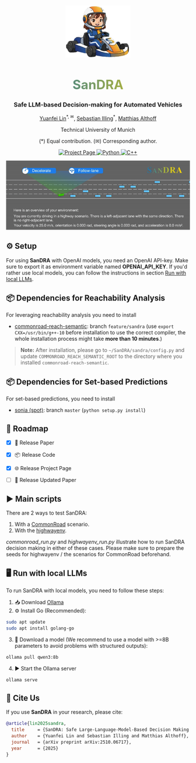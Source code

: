 <div align="center">
<img src="docs/static/images/sandra_logo_cut.png" width="180">
  <h1 style="
    font-size: 2.5em;
    font-weight: bold;
    background: linear-gradient(90deg, rgb(0,101,189), rgb(254,215,2));
    -webkit-background-clip: text;
    -webkit-text-fill-color: transparent;
    background-clip: text;
    color: transparent;">
    SanDRA
  </h1>
<h3>Safe LLM-based Decision-making for Automated Vehicles</h3>

[Yuanfei Lin](https://yuanfei-lin.github.io/)<sup>\*, ✉</sup>, [Sebastian Illing](https://www.linkedin.com/in/sebastian-illing-6099a4336/)<sup>\*</sup>, [Matthias Althoff](https://www.ce.cit.tum.de/cps/members/prof-dr-ing-matthias-althoff/)

Technical University of Munich

(\*) Equal contribution. (✉) Corresponding author.  

<a href="https://commonroad.github.io/SanDRA/"><img src='https://img.shields.io/badge/Project_Page-SanDRA-blue' alt='Project Page'><a href="https://www.python.org/">
  <img src="https://img.shields.io/badge/Python-3776AB?logo=python&logoColor=white" alt="Python">
</a><a href="https://isocpp.org/">
  <img src="https://img.shields.io/badge/C++-00599C?logo=cplusplus&logoColor=white" alt="C++">
</a>

<p align="center">
  <img src="docs/static/videos/sandra_animation.gif" alt="SanDRA GIF" />
</p>
 </div>


## ⚙️ Setup
For using **SanDRA** with OpenAI models, you need an OpenAI API-key. Make sure to export it as environment variable named **OPENAI_API_KEY**.
If you'd rather use local models, you can follow the instructions in section [Run with local LLMs](#run-with-local-llms).

## 📦 Dependencies for Reachability Analysis  
For leveraging reachability analysis you need to install
* [commonroad-reach-semantic](https://github.com/CommonRoad/commonroad-reach-semantic/tree/feature/sandra): branch `feature/sandra` 
(use `export CXX=/usr/bin/g++-10` before installation to use the correct compiler, the whole installation process might take **more than 10 minutes**.)
> **Note:** After installation, please go to `~/SanDRA/sandra/config.py` and update `COMMONROAD_REACH_SEMANTIC_ROOT` to the directory where you installed `commonroad-reach-semantic`.

##  📦 Dependencies for Set-based Predictions
For set-based predictions, you need to install
* [sonia (spot)](https://github.com/CommonRoad/spot-sonia): branch `master` (`python setup.py install`)

## 🔄 Roadmap  

- [x] 📄 Release Paper  
- [x] 📦 Release Code
- [x] 🌐 Release Project Page
- [ ] 📑 Release Updated Paper  


## ▶️ Main scripts
There are 2 ways to test SanDRA:
1. With a [CommonRoad](https://commonroad.in.tum.de/) scenario.
2. With the [highwayenv](https://highway-env.farama.org/).

*commonroad_run.py* and  *highwayenv_run.py* illustrate how to run SanDRA decision making in either of these cases. Please make sure to prepare the seeds for highwayenv / the scenarios for CommonRoad beforehand.

## 🖥️ Run with local LLMs <a id="run-with-local-llms"></a>
To run SanDRA with local models, you need to follow these steps:
1. 📥 Download [Ollama](https://ollama.com/download)
2. ⚙️ Install Go (Recommended):
```bash
sudo apt update
sudo apt install golang-go
```
3. 🤖 Download a model (We recommend to use a model with >=8B parameters to avoid problems with structured outputs):
```bash
ollama pull qwen3:8b
```
4. ▶️ Start the Ollama server
```bash
ollama serve
```
## 📝 Cite Us  

If you use **SanDRA** in your research, please cite:  

```bibtex
@article{lin2025sandra,
  title     = {SanDRA: Safe Large-Language-Model-Based Decision Making for Automated Vehicles Using Reachability Analysis},
  author    = {Yuanfei Lin and Sebastian Illing and Matthias Althoff},
  journal   = {arXiv preprint arXiv:2510.06717}, 
  year      = {2025}
}
